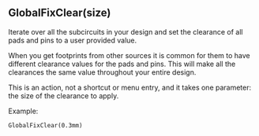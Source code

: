 GlobalFixClear(size)
--------------------

Iterate over all the subcircuits in your design and set the clearance
of all pads and pins to a user provided value.

When you get footprints from other sources it is common for them to have
different clearance values for the pads and pins. This will make all the
clearances the same value throughout your entire design.

This is an action, not a shortcut or menu entry, and it takes one 
parameter: the size of the clearance to apply.

Example:

```
GlobalFixClear(0.3mm)
```
